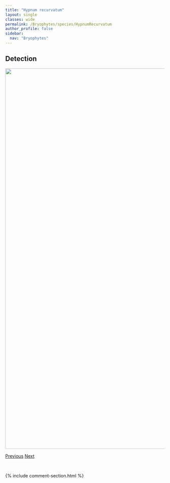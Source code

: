 ```yaml
---
title: "Hypnum recurvatum"
layout: single
classes: wide
permalink: /Bryophytes/species/HypnumRecurvatum
author_profile: false
sidebar:
  nav: "Bryophytes"
---
```


<h2>Detection</h2>

<a href="https://drive.google.com/uc?export=view&id=1_LGCdSeuSA3U9Vq9H1VO1eDuo2Qld18Z">
<img src="https://drive.google.com/uc?export=view&id=1_LGCdSeuSA3U9Vq9H1VO1eDuo2Qld18Z" height = "1200" width = "800">
</a>


<a href="/DevelopmentWebsite/Bryophytes/species/HypnumPratense" class="pagination--pager" title="Hypnum pratense">Previous</a> <a href="/DevelopmentWebsite/Bryophytes/species/HypnumRevolutum" class="pagination--pager" title="Hypnum revolutum">Next</a>

<p>&nbsp;</p>

{% include comment-section.html %}
